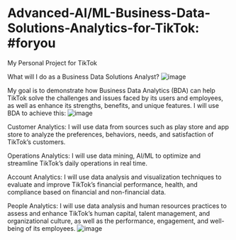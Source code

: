 # Advanced-AI/ML-Business-Data-Solutions-Analytics-for-TikTok: #foryou
My Personal Project for TikTok

What will I do as a Business Data Solutions Analyst?
![image](https://github.com/kedibeki/AI-ML-Business-Data-Solutions-Analytics-for-TikTok-foryou/assets/107129424/1a86b762-2962-4c69-8888-4e269ca902d4)

My goal is to demonstrate how Business Data Analytics (BDA) can help TikTok solve the challenges and issues faced by its users and employees, as well as enhance its strengths, benefits, and unique features. I will use BDA to achieve this:
![image](https://github.com/kedibeki/AI-ML-Business-Data-Solutions-Analytics-for-TikTok-foryou/assets/107129424/c71b24f9-b555-401b-adb7-c755564b9cff)


Customer Analytics: I will use data from sources such as play store and app store to analyze the preferences, behaviors, needs, and satisfaction of TikTok’s customers.

Operations Analytics: I will use data mining, AI/ML to optimize and streamline TikTok’s daily operations in real time.

Account Analytics: I will use data analysis and visualization techniques to evaluate and improve TikTok’s financial performance, health, and compliance based on financial and non-financial data.

People Analytics: I will use data analysis and human resources practices to assess and enhance TikTok’s human capital, talent management, and organizational culture, as well as the performance, engagement, and well-being of its employees.
![image](https://github.com/kedibeki/AI-ML-Business-Data-Solutions-Analytics-for-TikTok-foryou/assets/107129424/6a2370e9-cb91-41e5-8a53-f671e21693f9)
